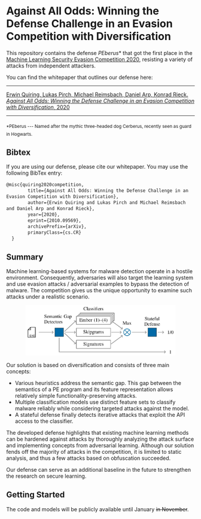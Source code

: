 # Against All Odds: Winning the Defense Challenge in an Evasion Competition with Diversification

This repository contains the defense *PEberus** that got the first place in the
[Machine Learning Security Evasion Competition 2020](https://mlsec.io/),
resisting a variety of attacks from independent attackers.

You can find the whitepaper that outlines our defense here:

---

[
Erwin Quiring, Lukas Pirch, Michael Reimsbach, Daniel Arp, Konrad Rieck. *Against All Odds: Winning the Defense Challenge in an Evasion Competition with Diversification*, 2020
](https://arxiv.org/abs/2010.09569)

---

<sub>*PEberus --- Named after the mythic three-headed dog Cerberus, recently seen
as guard in Hogwarts.</sub>

## Bibtex
If you are using our defense, please cite our whitepaper.
You may use the following BibTex entry:
```
@misc{quiring2020competition,
        title={Against All Odds: Winning the Defense Challenge in an Evasion Competition with Diversification},
        author={Erwin Quiring and Lukas Pirch and Michael Reimsbach and Daniel Arp and Konrad Rieck},
        year={2020},
        eprint={2010.09569},
        archivePrefix={arXiv},
        primaryClass={cs.CR}
  }
```

## Summary
Machine learning-based systems for malware detection operate in a
hostile environment. Consequently, adversaries will also target the learning
system and use evasion attacks / adversarial examples to bypass the detection
of malware. The competition gives us the unique opportunity to examine such
attacks under a realistic scenario.

<p align="center">
<img src="./2020-evasion.jpg" width="400" alt="Implemented defenses" />
</p>

Our solution is based on diversification and consists of three main
concepts:
- Various heuristics address the semantic gap. This gap between
the semantics of a PE program and its feature representation
allows relatively simple functionality-preserving attacks.
- Multiple classification models use distinct feature sets to
classify malware reliably while considering targeted attacks against
the model.
- A stateful defense finally detects iterative attacks that
exploit the API access to the classifier.

The developed defense highlights that existing machine learning methods
can be hardened against attacks by thoroughly analyzing the attack surface and
implementing concepts from adversarial learning.
Although our solution fends off the majority of attacks in the
competition, it is limited to static analysis, and thus a few attacks
based on obfuscation succeeded.

Our defense can serve as an additional baseline in the future to strengthen the
research on secure learning.

## Getting Started
The code and models will be publicly available until January ~~in November~~.
